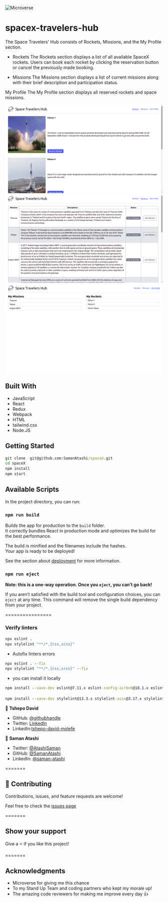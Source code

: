 ![Microverse](https://img.shields.io/badge/Microverse-blueviolet)
# spacex-travelers-hub
The Space Travelers' Hub consists of Rockets, Missions, and the My Profile section.

* Rockets 
The Rockets section displays a list of all available SpaceX rockets. Users can book each rocket by clicking the reservation button or cancel the previously made booking.

* Missions
The Missions section displays a list of current missions along with their brief description and participation status.

My Profile
The My Profile section displays all reserved rockets and space missions.


![screenshot](/Assets/Screenshot1.png)
![screenshot](/Assets/Screenshot2.png)
![screenshot](/Assets/Screenshot3.png)

## Built With
- JavaScript
- React
- Redux
- Webpack
- HTML
- tailwind.css
- Node.JS


## Getting Started

```cmd
git clone  git@github.com:SamanAtashi/spaceX.git
cd spaceX
npm install
npm start
```

## Available Scripts


In the project directory, you can run:

### `npm run build`

Builds the app for production to the `build` folder.\
It correctly bundles React in production mode and optimizes the build for the best performance.

The build is minified and the filenames include the hashes.\
Your app is ready to be deployed!

See the section about [deployment](https://facebook.github.io/create-react-app/docs/deployment) for more information.

### `npm run eject`

**Note: this is a one-way operation. Once you `eject`, you can’t go back!**

If you aren’t satisfied with the build tool and configuration choices, you can `eject` at any time. This command will remove the single build dependency from your project.

================

### Verify linters

```cmd
npx eslint .
npx stylelint "**/*.{css,scss}"
```
- Autofix linters errors

```cmd
npx eslint . --fix
npx stylelint "**/*.{css,scss}" --fix
```

- you can install it locally

```cmd
npm install --save-dev eslint@7.11.x eslint-config-airbnb@18.1.x eslint-plugin-import@2.22.x eslint-plugin-jsx-a11y@6.2.x eslint-plugin-react@7.20.x eslint-plugin-react-hooks@2.5.x babel-eslint@10.1.x

npm install --save-dev stylelint@13.3.x stylelint-scss@3.17.x stylelint-config-standard@20.0.x stylelint-csstree-validator
```


👤 **Tshepo David**

- GitHub: [@githubhandle](https://github.com/TSHEPO-CLOUD)
- Twitter: [LinkedIn](https://twitter.com/tshepomolefem)
- LinkedIn:[tshepo-david-molefe](https://www.linkedin.com/in/tshepo-david-molefe/)


👤 **Saman Atashi**

- Twitter: [@AtashiSaman](https://twitter.com/AtashiSaman)
- GitHub: [@SamanAtashi](https://github.com/SamanAtashi)
- LinkedIn: [@saman-atashi](https://www.linkedin.com/in/saman-atashi/)



=======

## 🤝 Contributing

Contributions, issues, and feature requests are welcome!

Feel free to check the [issues page](https://github.com/SamanAtashi/spaceX/issues)

=======

## Show your support

Give a ⭐️ if you like this project!

=======

## Acknowledgments
- Microverse for giving me this chance
- To my Stand Up Team and coding partners who kept my morale up!
- The amazing code reviewers for making me improve every day :thumbsup:


